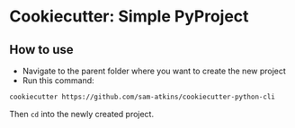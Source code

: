 # Cookiecutter: Simple PyProject

## How to use

- Navigate to the parent folder where you want to create the new project
- Run this command:

```bash
cookiecutter https://github.com/sam-atkins/cookiecutter-python-cli
```

Then  `cd` into the newly created project.
